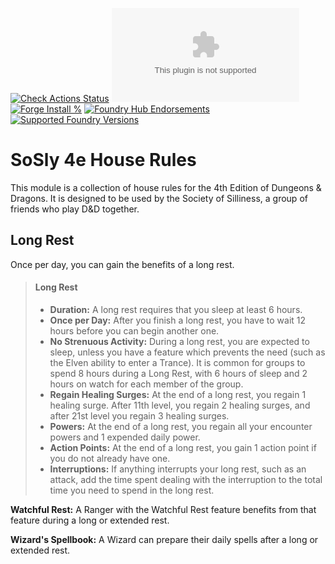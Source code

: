 [![Check Actions Status](https://github.com/nivthefox/foundryvtt-fate-system-extras/workflows/Checks/badge.svg)](https://github.com/nivthefox/foundryvtt-fate-system-extras/actions)
[![Downloads](https://img.shields.io/github/downloads/nivthefox/foundryvtt-fate-sytstem-extras/latest/module.zip)](https://github.com/nivthefox/foundryvtt-fate-system-extras/releases/latest)
[![Forge Install %](https://img.shields.io/badge/dynamic/json?label=Forge%20Installs&query=package.installs&suffix=%25&url=https%3A%2F%2Fforge-vtt.com%2Fapi%2Fbazaar%2Fpackage%2Ffate-system-extras&colorB=4aa94a)](https://forge-vtt.com/bazaar#package=fate-system-extras)
[![Foundry Hub Endorsements](https://img.shields.io/endpoint?logoColor=white&url=https%3A%2F%2Fwww.foundryvtt-hub.com%2Fwp-json%2Fhubapi%2Fv1%2Fpackage%2Ffate-system-extras%2Fshield%2Fendorsements)](https://www.foundryvtt-hub.com/package/fate-system-extras/)
[![Supported Foundry Versions](https://img.shields.io/endpoint?url=https://foundryshields.com/version?url=https://raw.githubusercontent.com/nivthefox/foundryvtt-fate-system-extras/main/module.json)](https://foundryvtt.com/)

# SoSly 4e House Rules
This module is a collection of house rules for the 4th Edition of Dungeons & Dragons. It is designed to be used by the
Society of Silliness, a group of friends who play D&D together.

## Long Rest
Once per day, you can gain the benefits of a long rest.

> #### Long Rest
> - **Duration:** A long rest requires that you sleep at least 6 hours.
> - **Once per Day:** After you finish a long rest, you have to wait 12 hours before you can begin another one.
> - **No Strenuous Activity:** During a long rest, you are expected to sleep, unless you have a feature which prevents the need (such as the Elven ability to enter a Trance). It is common for groups to spend 8 hours during a Long Rest, with 6 hours of sleep and 2 hours on watch for each member of the group.
> - **Regain Healing Surges:** At the end of a long rest, you regain 1 healing surge. After 11th level, you regain 2 healing surges, and after 21st level you regain 3 healing surges.
> - **Powers:** At the end of a long rest, you regain all your encounter powers and 1 expended daily power.
> - **Action Points:** At the end of a long rest, you gain 1 action point if you do not already have one.
> - **Interruptions:** If anything interrupts your long rest, such as an attack, add the time spent dealing with the interruption to the total time you need to spend in the long rest.

**Watchful Rest:** A Ranger with the Watchful Rest feature benefits from that feature during a long or extended rest.

**Wizard's Spellbook:** A Wizard can prepare their daily spells after a long or extended rest.
